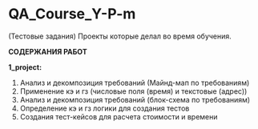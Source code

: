 # QA_Course_Y-P-m

(Тестовые задания) Проекты которые делал во время обучения.

<b>СОДЕРЖАНИЯ РАБОТ</b>

<b>1_project:</b>
1. Анализ и декомпозиция требований (Майнд-мап по требованиям)
2. Применение кэ и гз (числовые поля (время) и текстовые (адрес))
3. Анализ и декомпозиция требований (блок-схема по требованиям)
4. Определение кэ и гз логики для создания тестов
5. Создания тест-кейсов для расчета стоимости и времени


